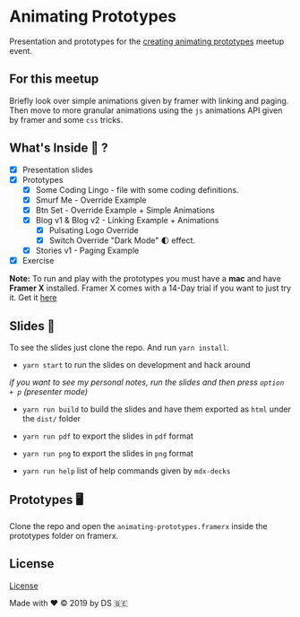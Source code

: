 # Animating Prototypes

Presentation and prototypes for the [creating animating prototypes](https://www.meetup.com/Brussels-FramerX/events/261012966/) meetup event.

## For this meetup

Briefly look over simple animations given by framer with linking and paging. Then move to more granular animations using the `js` animations API given by framer and some `css` tricks.

## What's Inside ‍🤷‍ ? 

- [x] Presentation slides
- [x] Prototypes
  - [x] Some Coding Lingo - file with some coding definitions.
  - [x] Smurf Me - Override Example
  - [x] Btn Set - Override Example + Simple Animations
  - [x] Blog v1 & Blog v2 - Linking Example + Animations
    - [x] Pulsating Logo Override
    - [x] Switch Override "Dark Mode" 🌓 effect.
  - [x] Stories v1 - Paging Example
- [x] Exercise

**Note:** To run and play with the prototypes you must have a **mac** and have **Framer X** installed. Framer X comes with a 14-Day trial if you want to just try it. Get it [here](https://www.framer.com/download/)

## Slides 🔖

To see the slides just clone the repo. And run `yarn install`.

- `yarn start` to run the slides on development and hack around

*if you want to see my personal notes, run the slides and then press `option + p` (presenter  mode)*

- `yarn run build` to build the slides and have them exported as `html` under the `dist/` folder

- `yarn run pdf` to export the slides in `pdf` format

- `yarn run png` to export the slides in `png` format

- `yarn run help` list  of help commands given by `mdx-decks`

## Prototypes 🖥

Clone the repo and open the `animating-prototypes.framerx` inside the prototypes folder on framerx.

## License

[License](./LICENSE)

Made with ❤️ &copy; 2019 by DS 🇧🇪
